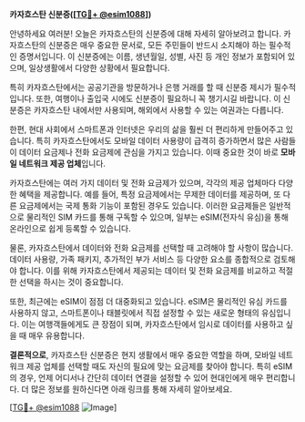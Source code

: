 **카자흐스탄 신분증([[TG💪+ @esim1088](https://t.me/s/esim1088)])**

안녕하세요 여러분! 오늘은 카자흐스탄의 신분증에 대해 자세히 알아보려고 합니다. 카자흐스탄의 신분증은 매우 중요한 문서로, 모든 주민들이 반드시 소지해야 하는 필수적인 증명서입니다. 이 신분증에는 이름, 생년월일, 성별, 사진 등 개인 정보가 포함되어 있으며, 일상생활에서 다양한 상황에서 필요합니다.

특히 카자흐스탄에서는 공공기관을 방문하거나 은행 거래를 할 때 신분증 제시가 필수적입니다. 또한, 여행이나 출입국 시에도 신분증이 필요하니 꼭 챙기시길 바랍니다. 이 신분증은 카자흐스탄 내에서만 사용되며, 해외에서 사용할 수 있는 여권과는 다릅니다.

한편, 현대 사회에서 스마트폰과 인터넷은 우리의 삶을 훨씬 더 편리하게 만들어주고 있습니다. 특히 카자흐스탄에서도 모바일 데이터 사용량이 급격히 증가하면서 많은 사람들이 데이터 요금제나 전화 요금제에 관심을 가지고 있습니다. 이때 중요한 것이 바로 **모바일 네트워크 제공 업체**입니다.

카자흐스탄에는 여러 가지 데이터 및 전화 요금제가 있으며, 각각의 제공 업체마다 다양한 혜택을 제공합니다. 예를 들어, 특정 요금제에서는 무제한 데이터를 제공하며, 또 다른 요금제에서는 국제 통화 기능이 포함된 경우도 있습니다. 이러한 요금제들은 일반적으로 물리적인 SIM 카드를 통해 구독할 수 있으며, 일부는 eSIM(전자식 유심)을 통해 온라인으로 쉽게 등록할 수 있습니다.

물론, 카자흐스탄에서 데이터와 전화 요금제를 선택할 때 고려해야 할 사항이 많습니다. 데이터 사용량, 가족 패키지, 추가적인 부가 서비스 등 다양한 요소를 종합적으로 검토해야 합니다. 이를 위해 카자흐스탄에서 제공되는 데이터 및 전화 요금제를 비교하고 적절한 선택을 하시는 것이 중요합니다.

또한, 최근에는 eSIM이 점점 더 대중화되고 있습니다. eSIM은 물리적인 유심 카드를 사용하지 않고, 스마트폰이나 태블릿에서 직접 설정할 수 있는 새로운 형태의 유심입니다. 이는 여행객들에게도 큰 장점이 되며, 카자흐스탄에서 임시로 데이터를 사용하고 싶을 때 매우 유용합니다.

**결론적으로**, 카자흐스탄 신분증은 현지 생활에서 매우 중요한 역할을 하며, 모바일 네트워크 제공 업체를 선택할 때도 자신의 필요에 맞는 요금제를 찾아야 합니다. 특히 eSIM의 경우, 언제 어디서나 간단히 데이터 연결을 설정할 수 있어 현대인에게 매우 편리합니다. 더 많은 정보를 원하신다면 아래 링크를 통해 자세히 알아보세요.

[[TG💪+ @esim1088](https://t.me/s/esim1088) ![Image](https://i.postimg.cc/Y0z9fWf4/image.png)]